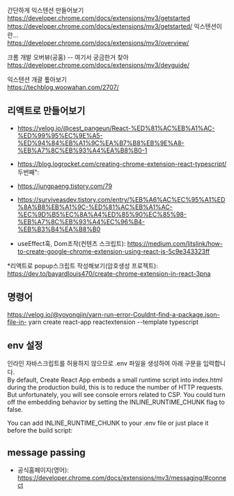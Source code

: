 간단하게 익스텐션 만들어보기  
https://developer.chrome.com/docs/extensions/mv3/getstarted
https://developer.chrome.com/docs/extensions/mv3/getstarted/
익스텐션이란...  
https://developer.chrome.com/docs/extensions/mv3/overview/

크롬 개발 오버뷰(공홈) -- 여기서 궁금한거 찾아
https://developer.chrome.com/docs/extensions/mv3/devguide/

익스텐션 개괄 톺아보기  
https://techblog.woowahan.com/2707/
## 리액트로 만들어보기

* https://velog.io/@cest_pangeun/React-%ED%81%AC%EB%A1%AC-%ED%99%95%EC%9E%A5-%ED%94%84%EB%A1%9C%EA%B7%B8%EB%9E%A8-%EB%A7%8C%EB%93%A4%EA%B8%B0-1
  

* https://blog.logrocket.com/creating-chrome-extension-react-typescript/
두번째": 

* https://jungpaeng.tistory.com/79

* https://surviveasdev.tistory.com/entry/%EB%A6%AC%EC%95%A1%ED%8A%B8%EB%A1%9C-%ED%81%AC%EB%A1%AC-%EC%9D%B5%EC%8A%A4%ED%85%90%EC%85%98-%EB%A7%8C%EB%93%A4%EC%96%B4-%EB%B3%B4%EA%B8%B0

* useEffect훅, Dom조작(컨텐츠 스크립트): https://medium.com/litslink/how-to-create-google-chrome-extension-using-react-js-5c9e343323ff

*리액트로 popup스크립트 작성해보기(암호생성 프로젝트): https://dev.to/bayardlouis470/create-chrome-extension-in-react-3pna

## 명령어

https://velog.io/@yoyongjin/yarn-run-error-Couldnt-find-a-package.json-file-in-
yarn create react-app reactextension  --template typescript

## env 설정
인라인 자바스크립트를 허용하지 않으므로 .env 파일을 생성하여 아래 구문을 입력합니다.  
By default, Create React App embeds a small runtime script into index.html during the production build, this is to reduce the number of HTTP requests. But unfortunately, you will see console errors related to CSP. You could turn off the embedding behavior by setting the INLINE_RUNTIME_CHUNK flag to false.

You can add INLINE_RUNTIME_CHUNK to your .env file or just place it before the build script:



## message passing
* 공식홈페이지(영어): https://developer.chrome.com/docs/extensions/mv3/messaging/#connect
